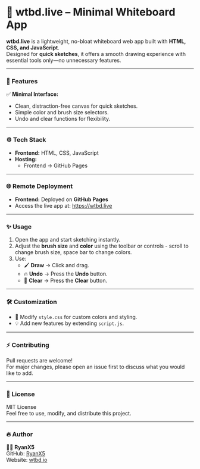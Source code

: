 # 🎯 wtbd.live – Minimal Whiteboard App

**wtbd.live** is a lightweight, no-bloat whiteboard web app built with **HTML, CSS, and JavaScript**.  
Designed for **quick sketches**, it offers a smooth drawing experience with essential tools only—no unnecessary features.

---

### 🚀 Features
✅ **Minimal Interface:**  
- Clean, distraction-free canvas for quick sketches.  
- Simple color and brush size selectors.  
- Undo and clear functions for flexibility.    


---

### ⚙️ Tech Stack
- **Frontend:** HTML, CSS, JavaScript  
- **Hosting:**  
    - Frontend → GitHub Pages  

---

### 🌐 Remote Deployment
- **Frontend:** Deployed on **GitHub Pages**  
- Access the live app at:  https://wtbd.live

---

### ✨ Usage
1. Open the app and start sketching instantly.  
2. Adjust the **brush size** and **color** using the toolbar or controls - scroll to change brush size, space bar to change colors.  
3. Use:
   - 🖌️ **Draw** → Click and drag.  
   - 🔥 **Undo** → Press the **Undo** button.  
   - 🧹 **Clear** → Press the **Clear** button.  

---

### 🛠️ Customization
- 🎨 Modify `style.css` for custom colors and styling.  
- 💡 Add new features by extending `script.js`.

---

### ⚡ Contributing
Pull requests are welcome!  
For major changes, please open an issue first to discuss what you would like to add.

---

### 📄 License
MIT License  
Feel free to use, modify, and distribute this project.  

---

### 🔥 Author
👨‍💻 **RyanX5**  
GitHub: [RyanX5](https://github.com/RyanX5)  
Website: [wtbd.io](https://wtbd.io)

